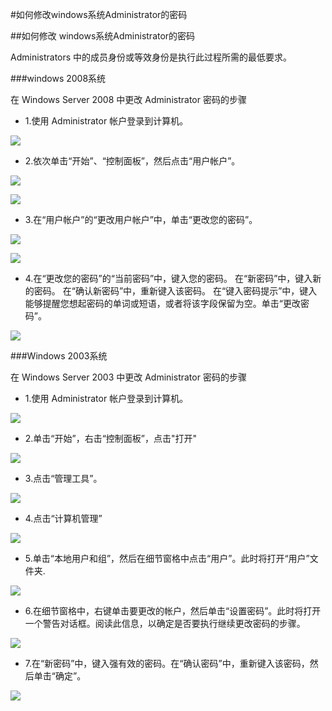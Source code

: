<!-- --- tag: windows 密码 -->
<!-- --- title: 如何修改windows系统Administrator的密码 -->
#如何修改windows系统Administrator的密码

##如何修改 windows系统Administrator的密码

Administrators 中的成员身份或等效身份是执行此过程所需的最低要求。

###windows 2008系统

在 Windows Server 2008 中更改 Administrator 密码的步骤

* 1.使用 Administrator 帐户登录到计算机。

![](http://i4.minus.com/iDGUO4s4sFwUL.png) 
 
* 2.依次单击“开始”、“控制面板”，然后点击“用户帐户”。
 
![](http://i2.minus.com/iiT9uY7bsGg5e.png)

![](http://i2.minus.com/ifQisxwVdyxqL.png)
 
* 3.在“用户帐户”的“更改用户帐户”中，单击“更改您的密码”。
 
![](http://i5.minus.com/iW1zv73XiEndn.png)

![](http://i2.minus.com/iDXzC4y9l5c3D.png)
 
* 4.在“更改您的密码”的“当前密码”中，键入您的密码。 在“新密码”中，键入新的密码。 
在“确认新密码”中，重新键入该密码。 
在“键入密码提示”中，键入能够提醒您想起密码的单词或短语，或者将该字段保留为空。单击“更改密码”。
 
![](http://i2.minus.com/iKKWU7NDI6txj.png)

###Windows 2003系统

在 Windows Server 2003 中更改 Administrator 密码的步骤

* 1.使用 Administrator 帐户登录到计算机。
 
![](http://i1.minus.com/i7bcEdvZuVVSE.png) 

* 2.单击“开始”，右击“控制面板”，点击"打开"

![](http://i1.minus.com/iEeLK44oGghzK.png)

* 3.点击“管理工具”。

![](http://i3.minus.com/iFyoWtr3Cl9ut.png)
 
* 4.点击“计算机管理”
  
![](http://i6.minus.com/iqAbcs6jRPr5Y.png)
 

* 5.单击“本地用户和组”，然后在细节窗格中点击“用户”。此时将打开“用户”文件夹.

![](http://i2.minus.com/izUJPNw9bJU5v.png)

* 6.在细节窗格中，右键单击要更改的帐户，然后单击“设置密码”。此时将打开一个警告对话框。阅读此信息，以确定是否要执行继续更改密码的步骤。

![](http://i5.minus.com/ip22UbJY4fjte.png)

 
* 7.在“新密码”中，键入强有效的密码。在“确认密码”中，重新键入该密码，然后单击“确定”。

![](http://i5.minus.com/ih5bz51UsPBr7.png)

